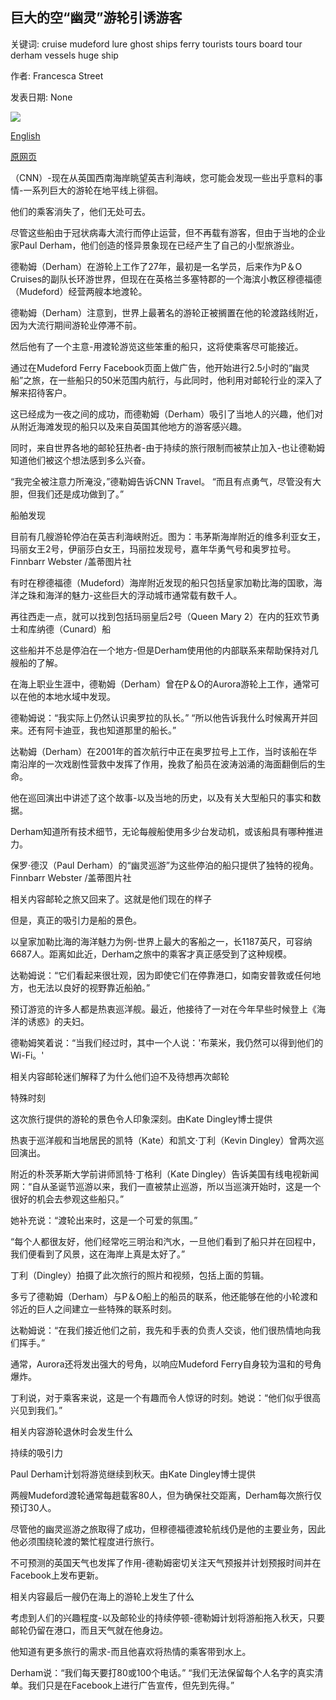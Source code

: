 ## 巨大的空“幽灵”游轮引诱游客

关键词: cruise mudeford lure ghost ships ferry tourists tours board tour derham vessels huge ship

作者: Francesca Street

发表日期: None

![](https://cdn.cnn.com/cnnnext/dam/assets/200830220735-ghost-cruise-tz-1-super-tease.jpg)

[English](Huge%20empty%20%27ghost%27%20cruise%20ships%20lure%20tourists.md)

[原网页](https://edition.cnn.com/travel/article/ghost-cruise-boat-tour-uk/index.html)

（CNN）-现在从英国西南海岸眺望英吉利海峡，您可能会发现一些出乎意料的事情-一系列巨大的游轮在地平线上徘徊。

他们的乘客消失了，他们无处可去。

尽管这些船由于冠状病毒大流行而停止运营，但不再载有游客，但由于当地的企业家Paul Derham，他们创造的怪异景象现在已经产生了自己的小型旅游业。

德勒姆（Derham）在游轮上工作了27年，最初是一名学员，后来作为P＆O Cruises的副队长环游世界，但现在在英格兰多塞特郡的一个海滨小教区穆德福德（Mudeford）经营两艘本地渡轮。

德勒姆（Derham）注意到，世界上最著名的游轮正被搁置在他的轮渡路线附近，因为大流行期间游轮业停滞不前。

然后他有了一个主意-用渡轮游览这些笨重的船只，这将使乘客尽可能接近。

通过在Mudeford Ferry Facebook页面上做广告，他开始进行2.5小时的“幽灵船”之旅，在一些船只的50米范围内航行，与此同时，他利用对邮轮行业的深入了解来招待客户。

这已经成为一夜之间的成功，而德勒姆（Derham）吸引了当地人的兴趣，他们对从附近海滩发现的船只以及来自英国其他地方的游客感兴趣。

同时，来自世界各地的邮轮狂热者-由于持续的旅行限制而被禁止加入-也让德勒姆知道他们被这个想法感到多么兴奋。

“我完全被注意力所淹没，”德勒姆告诉CNN Travel。 “而且有点勇气，尽管没有大胆，但我们还是成功做到了。”

船舶发现

目前有几艘游轮停泊在英吉利海峡附近。图为：韦茅斯海岸附近的维多利亚女王，玛丽女王2号，伊丽莎白女王，玛丽拉发现号，嘉年华勇气号和奥罗拉号。 Finnbarr Webster /盖蒂图片社

有时在穆德福德（Mudeford）海岸附近发现的船只包括皇家加勒比海的国歌，海洋之珠和海洋的魅力-这些巨大的浮动城市通常载有数千人。

再往西走一点，就可以找到包括玛丽皇后2号（Queen Mary 2）在内的狂欢节勇士和库纳德（Cunard）船

这些船并不总是停泊在一个地方-但是Derham使用他的内部联系来帮助保持对几艘船的了解。

在海上职业生涯中，德勒姆（Derham）曾在P＆O的Aurora游轮上工作，通常可以在他的本地水域中发现。

德勒姆说：“我实际上仍然认识奥罗拉的队长。” “所以他告诉我什么时候离开并回来。还有阿卡迪亚，我也知道那里的船长。”

达勒姆（Derham）在2001年的首次航行中正在奥罗拉号上工作，当时该船在华南沿岸的一次戏剧性营救中发挥了作用，挽救了船员在波涛汹涌的海面翻倒后的生命。

他在巡回演出中讲述了这个故事-以及当地的历史，以及有关大型船只的事实和数据。

Derham知道所有技术细节，无论每艘船使用多少台发动机，或该船具有哪种推进力。

保罗·德汉（Paul Derham）的“幽灵巡游”为这些停泊的船只提供了独特的视角。 Finnbarr Webster /盖蒂图片社

相关内容邮轮之旅又回来了。这就是他们现在的样子

但是，真正的吸引力是船的景色。

以皇家加勒比海的海洋魅力为例-世界上最大的客船之一，长1187英尺，可容纳6687人。距离如此近，Derham之旅中的乘客才真正感受到了这种规模。

达勒姆说：“它们看起来很壮观，因为即使它们在停靠港口，如南安普敦或任何地方，也无法以良好的视野靠近船舶。”

预订游览的许多人都是热衷巡洋舰。最近，他接待了一对在今年早些时候登上《海洋的诱惑》的夫妇。

德勒姆笑着说：“当我们经过时，其中一个人说：'布莱米，我仍然可以得到他们的Wi-Fi。'

相关内容邮轮迷们解释了为什么他们迫不及待想再次邮轮

特殊时刻

这次旅行提供的游轮的景色令人印象深刻。由Kate Dingley博士提供

热衷于巡洋舰和当地居民的凯特（Kate）和凯文·丁利（Kevin Dingley）曾两次巡回演出。

附近的朴茨茅斯大学前讲师凯特·丁格利（Kate Dingley）告诉美国有线电视新闻网：“自从圣诞节巡游以来，我们一直被禁止巡游，所以当巡演开始时，这是一个很好的机会去参观这些船只。”

她补充说：“渡轮出来时，这是一个可爱的氛围。”

“每个人都很友好，他们经常吃三明治和汽水，一旦他们看到了船只并在回程中，我们便看到了风景，这在海岸上真是太好了。”

丁利（Dingley）拍摄了此次旅行的照片和视频，包括上面的剪辑。

多亏了德勒姆（Derham）与P＆O船上的船员的联系，他还能够在他的小轮渡和邻近的巨人之间建立一些特殊的联系时刻。

达勒姆说：“在我们接近他们之前，我先和手表的负责人交谈，他们很热情地向我们挥手。”

通常，Aurora还将发出强大的号角，以响应Mudeford Ferry自身较为温和的号角爆炸。

丁利说，对于乘客来说，这是一个有趣而令人惊讶的时刻。她说：“他们似乎很高兴见到我们。”

相关内容游轮退休时会发生什么

持续的吸引力

Paul Derham计划将游览继续到秋天。由Kate Dingley博士提供

两艘Mudeford渡轮通常每趟载客80人，但为确保社交距离，Derham每次旅行仅预订30人。

尽管他的幽灵巡游之旅取得了成功，但穆德福德渡轮航线仍是他的主要业务，因此他必须围绕轮渡的繁忙程度进行旅行。

不可预测的英国天气也发挥了作用-德勒姆密切关注天气预报并计划预报时间并在Facebook上发布更新。

相关内容最后一艘仍在海上的游轮上发生了什么

考虑到人们的兴趣程度-以及邮轮业的持续停顿-德勒姆计划将游船拖入秋天，只要邮轮仍留在港口，而且天气就在他身边。

他知道有更多旅行的需求-而且他喜欢将热情的乘客带到水上。

Derham说：“我们每天要打80或100个电话。” “我们无法保留每个人名字的真实清单。我们只是在Facebook上进行广告宣传，但先到先得。”